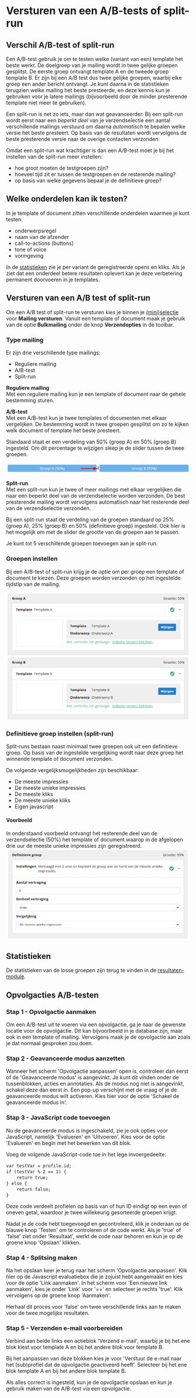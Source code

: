 # Versturen van een A/B-tests of split-run

## Verschil A/B-test of split-run 
Een A/B-test gebruik je om te testen welke (variant van een) template het beste werkt. De doelgroep
van je mailing wordt in twee gelijke groepen gesplitst. De eerste groep ontvangt template A en de 
tweede groep template B. Er zijn bij een A/B test dus twee gelijke groepen, waarbij elke groep een
ander bericht ontvangt. Je kunt daarna in de statistieken terugzien welke mailing het beste presteerde, 
en deze kennis kun je gebruiken voor je latere mailings (bijvoorbeeld door de minder presterende 
template niet meer te gebruiken).

Een split-run is net zo iets, maar dan wat geavanceerder. Bij een split-run wordt eerst naar een 
_beperkt deel_ van je verzendselectie een aantal verschillende mailings verstuurd om daarna _automatisch_
te bepalen welke versie het beste presteert. Op basis van de resultaten wordt vervolgens de beste presterende
versie naar de overige contacten verzonden. 

Omdat een split-run wat krachtiger is dan een A/B-test moet je bij het instellen van de split-run meer instellen:
- hoe groot moeten de testgroepen zijn?
- hoeveel tijd zit er tussen de testgroepen en de resterende mailing?
- op basis van welke gegevens bepaal je de definitieve groep?

## Welke onderdelen kan ik testen?
In je template of document zitten verschillende onderdelen waarmee je kunt testen:
- onderwerpsregel
- naam van de afzender
- call-to-actions (buttons)
- tone of voice
- vormgeving

In de [statistieken](https://ms.copernica.com/#/results) zie je per variant de geregistreerde opens en kliks. 
Als je ziet dat een onderdeel betere resultaten oplevert kan je deze verbetering permanent doorvoeren in je templates.  

## Versturen van een A/B test of split-run
Om een A/B test of split-run te versturen kies je binnen je [(mini)selectie](https://ms.copernica.com/#/profiles/) voor **Mailing versturen**. 
Vanuit een template of document maak je gebruik van de optie **Bulkmailing** onder de knop **Verzendopties** in de toolbar.

### Type mailing
Er zijn drie verschillende type mailings:
- Reguliere mailing
- A/B-test
- Split-run

**Reguliere mailing**  
Met een reguliere mailing kun je een template of document naar de gehele bestemming sturen.

**A/B-test**  
Met een A/B-test kun je twee templates of documenten met elkaar vergelijken. De bestemming wordt in twee groepen gesplitst om zo te kijken welk document of template het beste presteert.

Standaard staat er een verdeling van 50% (groep A) en 50% (groep B) ingesteld. Om dit percentage te wijzigen sleep je de slider tussen de twee groepen.

![Slider](../images/nl/slider.png)

**Split-run**   
Met een split-run kun je twee of meer mailings met elkaar vergelijken die naar een beperkt deel van de verzendselectie worden verzonden. De best presterende mailing wordt vervolgens automatisch naar het resterende deel van de verzendselectie verzonden.

Bij een split-run staat de verdeling van de groepen standaard op 25% (groep A), 25% (groep B) en 50% (definitieve groep) ingesteld. Ook hier is het mogelijk om met de slider de grootte van de groepen aan te passen. 

Je kunt tot 5 verschillende groepen toevoegen aan je split-run.

### Groepen instellen
Bij een A/B-test of split-run krijg je de optie om per groep een template of document te kiezen. Deze groepen worden verzonden op het ingestelde tijdstip van de mailing.

![Voorbeeld van groepen](../images/nl/emaileditor_groepen.png)

### Definitieve groep instellen (split-run)
Split-runs bestaan naast minimaal twee groepen ook uit een definitieve groep. Op basis van de ingestelde vergelijking wordt naar deze groep het winnende template of document verzonden.  

De volgende vergelijksmogelijkheden zijn beschikbaar:
- De meeste impressies
- De meeste unieke impressies
- De meeste kliks
- De meeste unieke kliks
- Eigen javascript

#### Voorbeeld
In onderstaand voorbeeld ontvangt het resterende deel van de verzendselectie (50%) het template of document waarop in de afgelopen drie uur de meeste unieke impressies zijn geregistreerd.
![Voorbeeld van definitieve groep](../images/nl/definitievegroep.png)

## Statistieken
De statistieken van de losse groepen zijn terug te vinden in de [resultaten-module](https://ms.copernica.com/#/results/sentmailings).

## Opvolgacties A/B-testen
### Stap 1 - Opvolgactie aanmaken
Om een A/B-test uit te voeren via een opvolgactie, ga je naar de gewenste locatie voor de opvolgactie. Dit kan bijvoorbeeld in je database zijn, maar ook in een template of mailing. Vervolgens maak je de opvolgactie aan zoals je dat normaal gesproken zou doen.

### Stap 2 - Geavanceerde modus aanzetten
Wanneer het scherm 'Opvolgactie aanpassen' open is, controleer dan eerst of de 'Geavanceerde modus' is aangevinkt. Je kunt dit vinden onder de tussenblokken, acties en annotaties. Als de modus nog niet is aangevinkt, schakel deze dan eerst in. Een pop-up verschijnt met de vraag of je de geavanceerde modus wilt activeren. Kies hier voor de optie 'Schakel de geavanceerde modus in'.

### Stap 3 - JavaScript code toevoegen
Nu de geavanceerde modus is ingeschakeld, zie je ook opties voor JavaScript, namelijk 'Evalueren' en 'Uitvoeren'. Kies voor de optie 'Evalueren' en begin met het bewerken van dit blok.

Voeg de volgende JavaScript-code toe in het lege invoergedeelte:
```
var testVar = profile.id;
if (testVar % 2 == 1) {
    return true;
} else {
    return false;
}
```

Deze code verdeelt profielen op basis van of hun ID eindigt op een even of oneven getal, waardoor je twee willekeurig gesorteerde groepen krijgt.

Nadat je de code hebt toegevoegd en gecontroleerd, klik je onderaan op de blauwe knop 'Testen' om te controleren of de code werkt. Als je 'true' of 'false' ziet onder 'Resultaat', werkt de code naar behoren en kun je op de groene knop 'Opslaan' klikken.

### Stap 4 - Splitsing maken
Na het opslaan keer je terug naar het scherm 'Opvolgactie aanpassen'. Klik hier op de Javascript evaluatiebox die je zojuist hebt aangemaakt en kies voor de optie 'Link aanmaken'. In het scherm voor 'Een nieuwe link aanmaken', kies je onder 'Link' voor '==' en selecteer je rechts 'true'. Klik vervolgens op de groene knop 'Aanmaken'.

Herhaal dit proces voor 'false' om twee verschillende links aan te maken voor de twee mogelijke resultaten.

### Stap 5 - Verzenden e-mail voorbereiden
Verbind aan beide links een actieblok 'Verzend e-mail', waarbij je bij het ene blok kiest voor template A en bij het andere blok voor template B.

Bij het aanpassen van deze blokken kies je voor 'Verstuur de e-mail naar het (sub)profiel dat de opvolgactie geactiveerd heeft'. Selecteer bij het ene blok template A en bij het andere blok template B.

Als alles correct is ingesteld, kun je de opvolgactie opslaan en kun je gebruik maken van de A/B-test via een opvolgactie.
